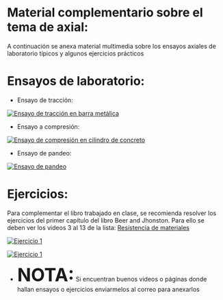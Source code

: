 # Material complementario sobre el tema de axial:

A continuación se anexa material multimedia sobre los ensayos axiales de laboratorio típicos y algunos ejercicios prácticos

# Ensayos de laboratorio:

- Ensayo de tracción:

[![Ensayo de tracción en barra metálica ](http://img.youtube.com/vi/D8U4G5kcpcM/0.jpg)](http://www.youtube.com/watch?v=D8U4G5kcpcM)

- Ensayo a compresión:

[![Ensayo de compresión en cilindro de concreto](http://img.youtube.com/vi/1u9x54SGY2U/0.jpg)](http://www.youtube.com/watch?v=1u9x54SGY2U)

- Ensayo de pandeo: 

[![Ensayo de pandeo](http://img.youtube.com/vi/N56Jdy-SH4c/0.jpg)](http://www.youtube.com/watch?v=N56Jdy-SH4c)

# Ejercicios:
 Para complementar el libro trabajado en clase, se recomienda resolver los ejercicios del primer capítulo del libro Beer and Jhonston. Para ello se deben ver los videos 3 al 13 de la lista:  [Resistencia de materiales](https://www.youtube.com/playlist?list=PLCvMDALcfEMG3y3wCOytL1asaFTO73CN8)

[![Ejercicio 1](http://img.youtube.com/vi/hj9q3Y10U54&list=PLCvMDALcfEMG3y3wCOytL1asaFTO73CN8&index=5&t=0s/0.jpg)](http://www.youtube.com/watch?v=hj9q3Y10U54&list=PLCvMDALcfEMG3y3wCOytL1asaFTO73CN8&index=5&t=0s)

[![Ejercicio 1](http://img.youtube.com/vi/istNkAW2ICY&list=PLCvMDALcfEMG3y3wCOytL1asaFTO73CN8&index=7/0.jpg)](http://www.youtube.com/watch?v=istNkAW2ICY&list=PLCvMDALcfEMG3y3wCOytL1asaFTO73CN8&index=7)

- **<span style="font-size: 300%">NOTA:</span>**
  Si encuentran buenos videos o páginas  donde hallan ensayos o ejercicios enviarmelos al correo para anexarlos 